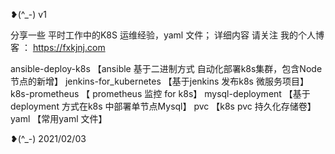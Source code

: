 ❥(^_-)  v1

分享一些 平时工作中的K8S 运维经验，yaml 文件； 详细内容 请关注 我的个人博客 ： https://fxkjnj.com

ansible-deploy-k8s            【ansible 基于二进制方式 自动化部署k8s集群，包含Node节点的新增】
jenkins-for_kubernetes        【基于jenkins 发布k8s 微服务项目】
k8s-prometheus                【 prometheus 监控 for  k8s】
mysql-deployment              【基于deployment 方式在k8s 中部署单节点Mysql】
pvc                           【k8s pvc 持久化存储卷】
yaml                          【常用yaml 文件】


❥(^_-)   2021/02/03   
